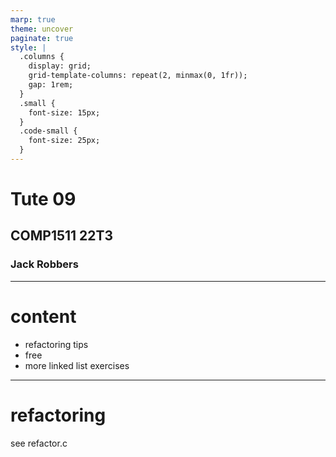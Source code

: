 ```yaml
---
marp: true
theme: uncover
paginate: true
style: |
  .columns {
    display: grid;
    grid-template-columns: repeat(2, minmax(0, 1fr));
    gap: 1rem;
  }
  .small {
    font-size: 15px;
  }
  .code-small {
    font-size: 25px;
  }
---
```


# Tute 09
## COMP1511 22T3
### Jack Robbers

---

# content

* refactoring tips
* free
* more linked list exercises

---

# refactoring

see refactor.c